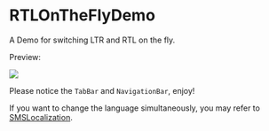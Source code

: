 # RTLOnTheFlyDemo

A Demo for switching LTR and RTL on the fly.

Preview:

![](https://media.giphy.com/media/xTiN0JUc1biYreMsiQ/giphy.gif)

Please notice the `TabBar` and `NavigationBar`, enjoy!

If you want to change the language simultaneously, you may refer to [SMSLocalization](https://github.com/anishparajuli555/SMSLocalization).
